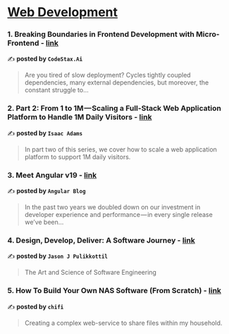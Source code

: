 
<h1><a href=https://medium.com/tag/web-development/recommended target="_blank" rel="noopener noreferrer">Web Development</a></h1>
<h3>1. Breaking Boundaries in Frontend Development with Micro-Frontend - <a href="https://medium.com/@codestax/breaking-boundaries-in-frontend-development-with-micro-frontend-7d54e3cc8654" target="_blank" rel="noopener noreferrer">link</a></h3>

✍️ **posted by `CodeStax.Ai`**

<blockquote>Are you tired of slow deployment? Cycles tightly coupled dependencies, many external dependencies, but moreover, the constant struggle to…</blockquote>

<h3>2. Part 2: From 1 to 1M — Scaling a Full-Stack Web Application Platform to Handle 1M Daily Visitors - <a href="https://medium.com/@isaac.adams/part-2-from-1-to-1m-scaling-a-full-stack-web-application-platform-to-handle-1m-daily-visitors-24994ef1532b" target="_blank" rel="noopener noreferrer">link</a></h3>

✍️ **posted by `Isaac Adams`**

<blockquote>In part two of this series, we cover how to scale a web application platform to support 1M daily visitors.</blockquote>

<h3>3. Meet Angular v19 - <a href="https://medium.com/angular-blog/meet-angular-v19-7b29dfd05b84" target="_blank" rel="noopener noreferrer">link</a></h3>

✍️ **posted by `Angular Blog`**

<blockquote>In the past two years we doubled down on our investment in developer experience and performance — in every single release we’ve been…</blockquote>

<h3>4. Design, Develop, Deliver: A Software Journey - <a href="https://medium.com/@pjjason/design-develop-deliver-a-software-journey-c05fa060e3f5" target="_blank" rel="noopener noreferrer">link</a></h3>

✍️ **posted by `Jason J Pulikkottil`**

<blockquote>The Art and Science of Software Engineering</blockquote>

<h3>5. How To Build Your Own NAS Software (From Scratch) - <a href="https://medium.com/chifi-media/how-to-build-your-own-nas-software-from-scratch-b62579fbc93a" target="_blank" rel="noopener noreferrer">link</a></h3>

✍️ **posted by `chifi`**

<blockquote>Creating a complex web-service to share files within my household.</blockquote>

